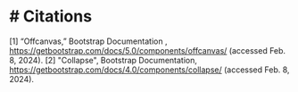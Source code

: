 # # Citations 

[1] “Offcanvas,” Bootstrap Documentation , https://getbootstrap.com/docs/5.0/components/offcanvas/ (accessed Feb. 8, 2024). 
[2] "Collapse", Bootstrap Documentation, https://getbootstrap.com/docs/4.0/components/collapse/ (accessed Feb. 8, 2024). 